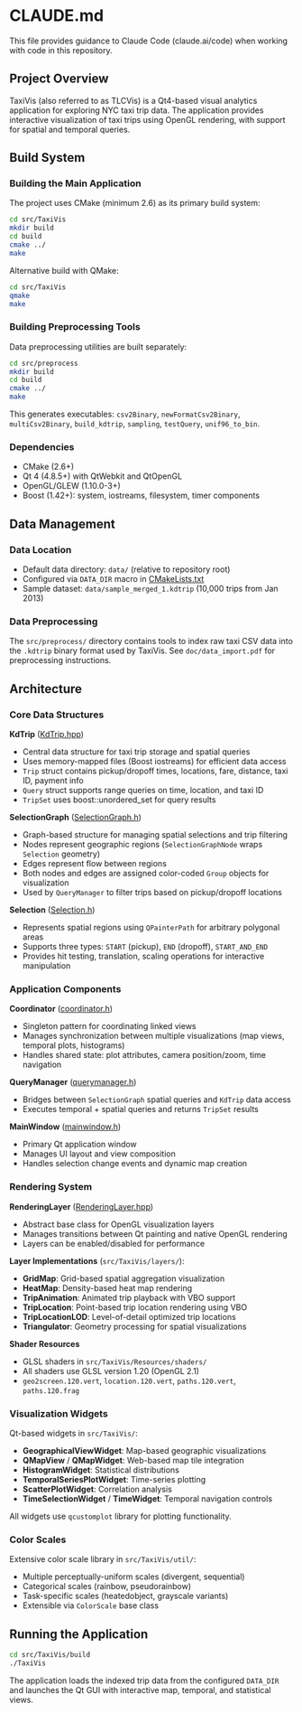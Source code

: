 # CLAUDE.md

This file provides guidance to Claude Code (claude.ai/code) when working with code in this repository.

## Project Overview

TaxiVis (also referred to as TLCVis) is a Qt4-based visual analytics application for exploring NYC taxi trip data. The application provides interactive visualization of taxi trips using OpenGL rendering, with support for spatial and temporal queries.

## Build System

### Building the Main Application

The project uses CMake (minimum 2.6) as its primary build system:

```bash
cd src/TaxiVis
mkdir build
cd build
cmake ../
make
```

Alternative build with QMake:
```bash
cd src/TaxiVis
qmake
make
```

### Building Preprocessing Tools

Data preprocessing utilities are built separately:

```bash
cd src/preprocess
mkdir build
cd build
cmake ../
make
```

This generates executables: `csv2Binary`, `newFormatCsv2Binary`, `multiCsv2Binary`, `build_kdtrip`, `sampling`, `testQuery`, `unif96_to_bin`.

### Dependencies

- CMake (2.6+)
- Qt 4 (4.8.5+) with QtWebkit and QtOpenGL
- OpenGL/GLEW (1.10.0-3+)
- Boost (1.42+): system, iostreams, filesystem, timer components

## Data Management

### Data Location

- Default data directory: `data/` (relative to repository root)
- Configured via `DATA_DIR` macro in [CMakeLists.txt](src/TaxiVis/CMakeLists.txt:11)
- Sample dataset: `data/sample_merged_1.kdtrip` (10,000 trips from Jan 2013)

### Data Preprocessing

The `src/preprocess/` directory contains tools to index raw taxi CSV data into the `.kdtrip` binary format used by TaxiVis. See `doc/data_import.pdf` for preprocessing instructions.

## Architecture

### Core Data Structures

**KdTrip** ([KdTrip.hpp](src/TaxiVis/KdTrip.hpp))
- Central data structure for taxi trip storage and spatial queries
- Uses memory-mapped files (Boost iostreams) for efficient data access
- `Trip` struct contains pickup/dropoff times, locations, fare, distance, taxi ID, payment info
- `Query` struct supports range queries on time, location, and taxi ID
- `TripSet` uses boost::unordered_set for query results

**SelectionGraph** ([SelectionGraph.h](src/TaxiVis/SelectionGraph.h))
- Graph-based structure for managing spatial selections and trip filtering
- Nodes represent geographic regions (`SelectionGraphNode` wraps `Selection` geometry)
- Edges represent flow between regions
- Both nodes and edges are assigned color-coded `Group` objects for visualization
- Used by `QueryManager` to filter trips based on pickup/dropoff locations

**Selection** ([Selection.h](src/TaxiVis/Selection.h))
- Represents spatial regions using `QPainterPath` for arbitrary polygonal areas
- Supports three types: `START` (pickup), `END` (dropoff), `START_AND_END`
- Provides hit testing, translation, scaling operations for interactive manipulation

### Application Components

**Coordinator** ([coordinator.h](src/TaxiVis/coordinator.h))
- Singleton pattern for coordinating linked views
- Manages synchronization between multiple visualizations (map views, temporal plots, histograms)
- Handles shared state: plot attributes, camera position/zoom, time navigation

**QueryManager** ([querymanager.h](src/TaxiVis/querymanager.h))
- Bridges between `SelectionGraph` spatial queries and `KdTrip` data access
- Executes temporal + spatial queries and returns `TripSet` results

**MainWindow** ([mainwindow.h](src/TaxiVis/mainwindow.h))
- Primary Qt application window
- Manages UI layout and view composition
- Handles selection change events and dynamic map creation

### Rendering System

**RenderingLayer** ([RenderingLayer.hpp](src/TaxiVis/RenderingLayer.cpp))
- Abstract base class for OpenGL visualization layers
- Manages transitions between Qt painting and native OpenGL rendering
- Layers can be enabled/disabled for performance

**Layer Implementations** (`src/TaxiVis/layers/`):
- **GridMap**: Grid-based spatial aggregation visualization
- **HeatMap**: Density-based heat map rendering
- **TripAnimation**: Animated trip playback with VBO support
- **TripLocation**: Point-based trip location rendering using VBO
- **TripLocationLOD**: Level-of-detail optimized trip locations
- **Triangulator**: Geometry processing for spatial visualizations

**Shader Resources**
- GLSL shaders in `src/TaxiVis/Resources/shaders/`
- All shaders use GLSL version 1.20 (OpenGL 2.1)
- `geo2screen.120.vert`, `location.120.vert`, `paths.120.vert`, `paths.120.frag`

### Visualization Widgets

Qt-based widgets in `src/TaxiVis/`:
- **GeographicalViewWidget**: Map-based geographic visualizations
- **QMapView** / **QMapWidget**: Web-based map tile integration
- **HistogramWidget**: Statistical distributions
- **TemporalSeriesPlotWidget**: Time-series plotting
- **ScatterPlotWidget**: Correlation analysis
- **TimeSelectionWidget** / **TimeWidget**: Temporal navigation controls

All widgets use `qcustomplot` library for plotting functionality.

### Color Scales

Extensive color scale library in `src/TaxiVis/util/`:
- Multiple perceptually-uniform scales (divergent, sequential)
- Categorical scales (rainbow, pseudorainbow)
- Task-specific scales (heatedobject, grayscale variants)
- Extensible via `ColorScale` base class

## Running the Application

```bash
cd src/TaxiVis/build
./TaxiVis
```

The application loads the indexed trip data from the configured `DATA_DIR` and launches the Qt GUI with interactive map, temporal, and statistical views.
